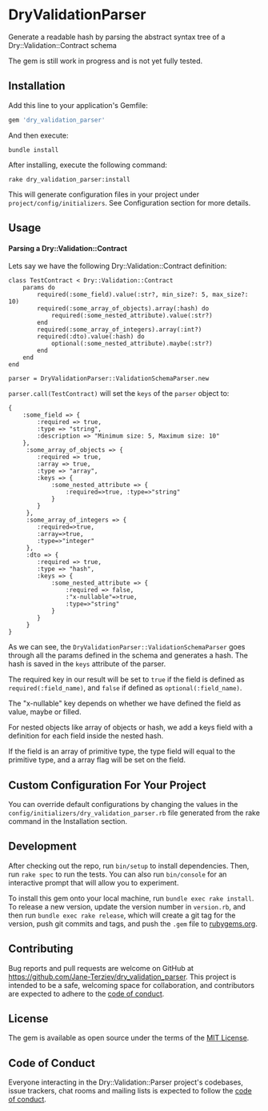 # DryValidationParser

Generate a readable hash by parsing the abstract syntax tree of a Dry::Validation::Contract schema

The gem is still work in progress and is not yet fully tested.
## Installation

Add this line to your application's Gemfile:

```ruby
gem 'dry_validation_parser'
```

And then execute:

    bundle install

After installing, execute the following command:

    rake dry_validation_parser:install

This will generate configuration files in your project under `project/config/initializers`. See Configuration section for more details.

## Usage

#### Parsing a Dry::Validation::Contract
Lets say we have the following Dry::Validation::Contract definition:

    class TestContract < Dry::Validation::Contract
        params do
            required(:some_field).value(:str?, min_size?: 5, max_size?: 10)
            required(:some_array_of_objects).array(:hash) do
                required(:some_nested_attribute).value(:str?)
            end
            required(:some_array_of_integers).array(:int?)
            required(:dto).value(:hash) do
                optional(:some_nested_attribute).maybe(:str?)
            end
        end
    end
    
    parser = DryValidationParser::ValidationSchemaParser.new

`parser.call(TestContract)` will set the `keys` of the `parser` object to:

    {
        :some_field => {
            :required => true,
            :type => "string",
            :description => "Minimum size: 5, Maximum size: 10"
        },
         :some_array_of_objects => { 
            :required => true,
            :array => true,
            :type => "array",
            :keys => {
                :some_nested_attribute => {
                    :required=>true, :type=>"string"
                }
            }
         },
         :some_array_of_integers => {
            :required=>true, 
            :array=>true, 
            :type=>"integer"
         },
         :dto => {
            :required => true,
            :type => "hash",
            :keys => {
                :some_nested_attribute => {
                    :required => false, 
                    :"x-nullable"=>true, 
                    :type=>"string"
                }
            }
         }
    }

As we can see, the `DryValidationParser::ValidationSchemaParser` goes through all the params defined in the
schema and generates a hash. The hash is saved in the `keys` attribute of the parser.

The required key in our result will be set to `true` if the field is defined as
`required(:field_name)`, and `false` if defined as `optional(:field_name)`.

The "x-nullable" key depends on whether we have defined the field as value, maybe or filled.

For nested objects like array of objects or hash, we add a keys field with a definition
for each field inside the nested hash.

If the field is an array of primitive type, the type field will equal to the primitive type, and a
array flag will be set on the field.

## Custom Configuration For Your Project
You can override default configurations by changing the values in the `config/initializers/dry_validation_parser.rb` file generated from the rake command in the Installation section.

## Development

After checking out the repo, run `bin/setup` to install dependencies. Then, run `rake spec` to run the tests. You can also run `bin/console` for an interactive prompt that will allow you to experiment.

To install this gem onto your local machine, run `bundle exec rake install`. To release a new version, update the version number in `version.rb`, and then run `bundle exec rake release`, which will create a git tag for the version, push git commits and tags, and push the `.gem` file to [rubygems.org](https://rubygems.org).

## Contributing

Bug reports and pull requests are welcome on GitHub at https://github.com/Jane-Terziev/dry_validation_parser. This project is intended to be a safe, welcoming space for collaboration, and contributors are expected to adhere to the [code of conduct](https://github.com/[USERNAME]/dry_validation_parser/blob/master/CODE_OF_CONDUCT.md).


## License

The gem is available as open source under the terms of the [MIT License](https://opensource.org/licenses/MIT).

## Code of Conduct

Everyone interacting in the Dry::Validation::Parser project's codebases, issue trackers, chat rooms and mailing lists is expected to follow the [code of conduct](https://github.com/Jane-Terziev/dry_validation_parser/blob/master/CODE_OF_CONDUCT.md).
